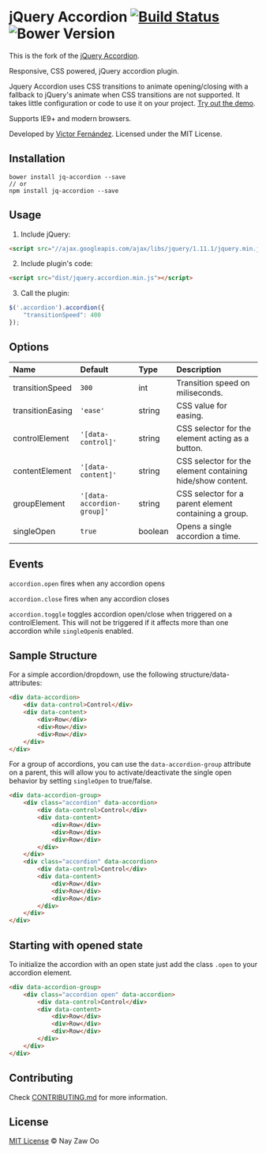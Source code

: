 # jQuery Accordion [![Build Status](https://secure.travis-ci.org/nayzawoo/jquery-accordion.svg?branch=master)](https://travis-ci.org/nayzawoo/jquery-accordion) ![Bower Version](https://badge.fury.io/bo/jq-accordion.svg)

This is the fork of the [jQuery Accordion](https://github.com/vctrfrnndz/jquery-accordion).

Responsive, CSS powered, jQuery accordion plugin.

Jquery Accordion uses CSS transitions to animate opening/closing with a fallback to jQuery's animate when CSS transitions are not supported. It takes little configuration or code to use it on your project. [Try out the demo](//nayzawoo.github.io/jquery-accordion).

Supports IE9+ and modern browsers.

Developed by [Victor Fernández](http://github.com/vctrfrnndz). Licensed under the MIT License.

## Installation

	bower install jq-accordion --save
	// or
	npm install jq-accordion --save

## Usage

1. Include jQuery:

```html
<script src="//ajax.googleapis.com/ajax/libs/jquery/1.11.1/jquery.min.js"></script>
```

2. Include plugin's code:

```html
<script src="dist/jquery.accordion.min.js"></script>
```

3. Call the plugin:

```javascript
$('.accordion').accordion({
    "transitionSpeed": 400
});
```

## Options

Name             | Default                    | Type    | Description
:----------------|:---------------------------|:--------|:-----------
transitionSpeed  | `300`                      | int     | Transition speed on miliseconds.
transitionEasing | `'ease'`                   | string  | CSS value for easing.
controlElement   | `'[data-control]'`         | string  | CSS selector for the element acting as a button.
contentElement   | `'[data-content]'`         | string  | CSS selector for the element containing hide/show content.
groupElement     | `'[data-accordion-group]'` | string  | CSS selector for a parent element containing a group.
singleOpen       | `true`                     | boolean | Opens a single accordion a time.

## Events

`accordion.open` fires when any accordion opens

`accordion.close` fires when any accordion closes

`accordion.toggle` toggles accordion open/close when triggered on a controlElement. This will not be triggered if it affects more than one accordion while `singleOpen`is enabled.

## Sample Structure

For a simple accordion/dropdown, use the following structure/data-attributes:

```html
<div data-accordion>
    <div data-control>Control</div>
    <div data-content>
        <div>Row</div>
        <div>Row</div>
        <div>Row</div>
    </div>
</div>
```

For a group of accordions, you can use the `data-accordion-group` attribute on a parent, this will allow you to activate/deactivate the single open behavior by setting `singleOpen` to true/false.

```html
<div data-accordion-group>
    <div class="accordion" data-accordion>
        <div data-control>Control</div>
        <div data-content>
            <div>Row</div>
            <div>Row</div>
            <div>Row</div>
        </div>
    </div>
    <div class="accordion" data-accordion>
        <div data-control>Control</div>
        <div data-content>
            <div>Row</div>
            <div>Row</div>
            <div>Row</div>
        </div>
    </div>
</div>
```

## Starting with opened state

To initialize the accordion with an open state just add the class `.open` to your accordion element.

```html
<div data-accordion-group>
    <div class="accordion open" data-accordion>
        <div data-control>Control</div>
        <div data-content>
            <div>Row</div>
            <div>Row</div>
            <div>Row</div>
        </div>
    </div>
</div>
```

## Contributing

Check [CONTRIBUTING.md](CONTRIBUTING.md) for more information.

## License

[MIT License](LICENSE.md) © Nay Zaw Oo
